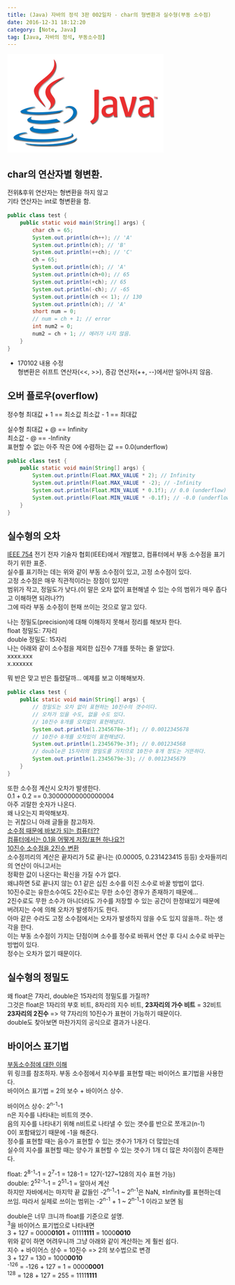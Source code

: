 ```yaml
---
title: (Java) 자바의 정석 3판 002일차 - char의 형변환과 실수형(부동 소수점)
date: 2016-12-31 18:12:20
category: [Note, Java]
tag: [Java, 자바의 정석, 부동소수점]
---
```

![](/images/Java-study-002day/thumb.png)

## char의 연산자별 형변환.
전위&후위 연산자는 형변환을 하지 않고  
기타 연산자는 int로 형변환을 함.  
```java
public class test {
    public static void main(String[] args) {
        char ch = 65;
        System.out.println(ch++); // 'A'
        System.out.println(ch); // 'B'
        System.out.println(++ch); // 'C'
        ch = 65;
        System.out.println(ch); // 'A'
        System.out.println(ch+0); // 65
        System.out.println(+ch); // 65
        System.out.println(-ch); // -65
        System.out.println(ch << 1); // 130
        System.out.println(ch); // 'A'
        short num = 0;
        // num = ch + 1; // error
        int num2 = 0;
        num2 = ch + 1; // 에러가 나지 않음.
    }
}
```
+ 170102 내용 수정  
형변환은 쉬프트 연산자(<<, >>), 증감 연산자(++, --)에서만 일어나지 않음.

## 오버 플로우(overflow)
정수형
최대값 + 1 == 최소값
최소값 - 1 == 최대값

실수형
최대값 + @ == Infinity  
최소값 - @ == -Infinity  
표현할 수 없는 아주 작은 0에 수렴하는 값 == 0.0(underflow)
```java
public class test {
    public static void main(String[] args) {
        System.out.println(Float.MAX_VALUE * 2); // Infinity
        System.out.println(Float.MAX_VALUE * -2); // -Infinity
        System.out.println(Float.MIN_VALUE * 0.1f); // 0.0 (underflow)
        System.out.println(Float.MIN_VALUE * -0.1f); // -0.0 (underflow)
    }
}
```

## 실수형의 오차
[IEEE 754](https://ko.wikipedia.org/wiki/IEEE_754)
전기 전자 기술자 협회(IEEE)에서 개발했고, 컴퓨터에서 부동 소수점을 표기하기 위한 표준.  
실수를 표기하는 데는 위와 같이 부동 소수점이 있고, 고정 소수점이 있다.  
고정 소수점은 매우 직관적이라는 장점이 있지만  
범위가 작고, 정밀도가 낮다.(이 말은 오차 없이 표현해낼 수 있는 수의 범위가 매우 좁다고 이해하면 되려나??)  
그에 따라 부동 소수점이 현재 쓰이는 것으로 알고 있다.

나는 정밀도(precision)에 대해 이해하지 못해서 정리를 해보자 한다.  
float 정밀도: 7자리  
double 정밀도: 15자리  
나는 아래와 같이 소수점을 제외한 십진수 7개를 뜻하는 줄 알았다.  
xxxx.xxx  
x.xxxxxx  

뭐 반은 맞고 반은 틀렸달까... 예제를 보고 이해해보자.  
```java
public class test {
    public static void main(String[] args) {
        // 정밀도는 오차 없이 표현하는 10진수의 갯수이다.
        // 오차가 있을 수도, 없을 수도 있다.
        // 10진수 8개를 오차없이 표현해냈다.
        System.out.println(1.2345678e-3f); // 0.0012345678
        // 10진수 8개를 오차있이 표현해냈다.
        System.out.println(1.2345679e-3f); // 0.001234568
        // double은 15자리의 정밀도를 가지므로 10진수 8개 정도는 거뜬하다.
        System.out.println(1.2345679e-3); // 0.0012345679
    }
}
```

또한 소수점 계산시 오차가 발생한다.  
0.1 + 0.2 == 0.30000000000000004  
아주 괴랄한 숫자가 나온다.  
왜 나오는지 파악해보자.  
는 귀찮으니 아래 글들을 참고하자.  
[소수점 때문에 바보가 되는 컴퓨터??](http://namsieon.com/232)  
[컴퓨터에서는 0.1을 어떻게 저장/표현 하나요?!](https://kldp.org/node/116672)  
[10진수 소수점을 2진수 변환](
http://loveknof.tistory.com/entry/10%EC%A7%84%EC%88%98-%EC%86%8C%EC%88%98%EC%A0%90%EC%9D%84-2%EC%A7%84%EC%88%98-%EB%B3%80%ED%99%98)  
소수점끼리의 계산은 끝자리가 5로 끝나는 (0.00005, 0.231423415 등등) 숫자들끼리의 연산이 아니고서는  
정확한 값이 나온다는 확신을 가질 수가 없다.   
왜냐하면 5로 끝나지 않는 0.1 같은 십진 소수를 이진 소수로 바꿀 방법이 없다.  
10진수로는 유한소수여도 2진수로는 무한 소수인 경우가 존재하기 때문에...  
2진수로도 무한 소수가 아니더라도 가수를 저장할 수 있는 공간이 한정돼있기 때문에  
버려지는 수에 의해 오차가 발생하기도 한다.  
아마 같은 수라도 고정 소수점에서는 오차가 발생하지 않을 수도 있지 않을까.. 하는 생각을 한다.  
이는 부동 소수점이 가지는 단점이며 소수를 정수로 바꿔서 연산 후 다시 소수로 바꾸는 방법이 있다.  
정수는 오차가 없기 때문이다.

## 실수형의 정밀도
왜 float은 7자리, double은 15자리의 정밀도를 가질까?  
그것은 float은 1자리의 부호 비트, 8자리의 지수 비트, **23자리의 가수 비트** = 32비트  
**23자리의 2진수** => 약 7자리의 10진수가 표현이 가능하기 때문이다.  
double도 찾아보면 마찬가지의 공식으로 결과가 나온다.

## 바이어스 표기법
[부동소수점에 대한 이해](http://thrillfighter.tistory.com/349)  
위 링크를 참조하자. 부동 소수점에서 지수부를 표현할 때는 바이어스 표기법을 사용한다.  
바이어스 표기법 = 2의 보수 + 바이어스 상수.
  
바이어스 상수: 2<sup>n-1</sup>-1  
n은 지수를 나타내는 비트의 갯수.  
음의 지수를 나타내기 위해 n비트로 나타낼 수 있는 갯수를 반으로 쪼개고(n-1)  
0이 포함돼있기 때문에 -1을 해준다.  
정수를 표현할 때는 음수가 표현할 수 있는 갯수가 1개가 더 많았는데  
실수의 지수를 표현할 때는 양수가 표현할 수 있는 갯수가 1개 더 많은 차이점이 존재한다.  

float: 2<sup>8-1</sup>-1 = 2<sup>7</sup>-1 = 128-1 = 127(-127~128의 지수 표현 가능)  
double: 2<sup>52-1</sup>-1 = 2<sup>51</sup>-1 = 알아서 계산  
하지만 자바에서는 마지막 끝 값들인 -2<sup>n-1</sup>-1 ~ 2<sup>n-1</sup>은 NaN, ±Infinity를 표현하는데 쓰임.
따라서 실제로 쓰이는 범위는
-2<sup>n-1</sup> + 1 ~ 2<sup>n-1</sup>-1 이라고 보면 됨

double은 너무 크니까 float를 기준으로 설명.  
<sup>3</sup>을 바이어스 표기법으로 나타내면  
3 + 127 = 0000**0101** + 0111**1111** = 1000**0010**  
위와 같이 하면 어려우니까 그냥 아래와 같이 계산하는 게 훨씬 쉽다.  
지수 + 바이어스 상수 = 10진수 => 2의 보수법으로 변경  
3 + 127 = 130 = 1000**0010**  
<sup>-126</sup> = -126 + 127 = 1 = 0000**0001**  
<sup>128</sup> = 128 + 127 = 255 = 1111**1111**